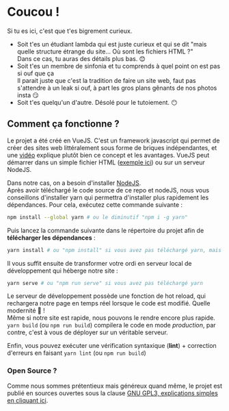 # Coucou !

Si tu es ici, c'est que t'es bigrement curieux.

* Soit t'es un étudiant lambda qui est juste curieux et qui se dit "mais quelle structure étrange du site... Où sont les fichiers HTML ?"  
  Dans ce cas, tu auras des détails plus bas. 😊
* Soit t'es un membre de sinfonia et tu comprends à quel point on est pas si ouf que ça  
  Il parait juste que c'est la tradition de faire un site web, faut pas s'attendre à un leak si ouf, à part les gros plans gênants de nos photos insta 😏
* Soit t'es quelqu'un d'autre. Désolé pour le tutoiement. 😶


## Comment ça fonctionne ?

Le projet a été créé en VueJS. C'est un framework javascript qui permet de créer des sites web littéralement sous forme de briques indépendantes, et une [vidéo](https://vimeo.com/247494684) explique plutôt bien ce concept et les avantages.
VueJS peut démarrer dans un simple fichier HTML ([exemple ici](https://logantann.github.io/perso/EDT_bot.html)) ou sur un serveur NodeJS.

Dans notre cas, on a besoin d'installer [NodeJS](https://nodejs.org/en/).  
Après avoir téléchargé le code source de ce repo et nodeJS, nous vous conseillons d'installer yarn qui permettra d'installer plus rapidement les dépendances. Pour cela, exécutez cette commande suivante :

```sh
npm install --global yarn # ou le diminutif "npm i -g yarn"
```

Puis lancez la commande suivante dans le répertoire du projet afin de **télécharger les dépendances** :

```sh
yarn install # ou "npm install" si vous avez pas téléchargé yarn, mais sera plus lent en moyenne
```

Il vous suffit ensuite de transformer votre ordi en serveur local de développement qui héberge notre site :

```sh
yarn serve # ou "npm run serve" si vous avez pas téléchargé yarn
```

Le serveur de développement possède une fonction de hot reload, qui rechargera notre page en temps réel lorsque le code est modifié. Quelle modernité 🤩 !  
Même si notre site est rapide, nous pouvons le rendre encore plus rapide. `yarn build` (ou `npm run build`) compilera le code en mode *production*, par contre, c'est à vous de déployer sur un véritable serveur.

Enfin, vous pouvez exécuter une vérification syntaxique (**lint**) + correction d'erreurs en faisant `yarn lint` (ou `npm run build`)

### Open Source ?

Comme nous sommes prétentieux mais généreux quand même, le projet est publié en sources ouvertes sous la clause [GNU GPL3, explications simples en cliquant ici](https://tldrlegal.com/license/gnu-general-public-license-v3-(gpl-3)).
